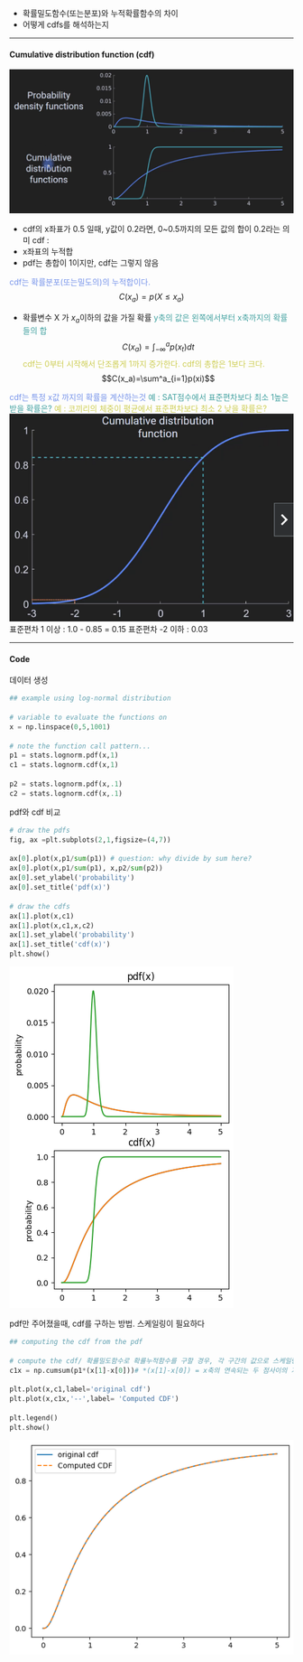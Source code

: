 - 확률밀도함수(또는분포)와 누적확률함수의 차이
- 어떻게 cdfs를 해석하는지

---
#### Cumulative distribution function (cdf)
![87.density_cumulative](../pic/8.Probability%20theory/87.density_cumulative.png)
- cdf의 x좌표가 0.5 일때, y값이 0.2라면, 0~0.5까지의 모든 값의 합이 0.2라는 의미
cdf :
- x좌표의 누적합
- pdf는 총합이 1이지만, cdf는 그렇지 않음

<span style="color:rgb(118, 147, 234)">cdf는 확률분포(또는밀도의)의 누적합이다.</span> 
$$C(x_a)=p(X\le x_a )$$
- 확률변수 X 가 $x_a$이하의 값을 가질 확률
<span style="color:rgb(64, 160, 159)">y축의 값은 왼쪽에서부터 x축까지의 확률들의 합</span>
$$C(x_a)=\int^a_{-\infty}p(x_t)dt$$
<span style="color:rgb(205, 205, 81)">cdf는 0부터 시작해서 단조롭게 1까지 증가한다. cdf의 총합은 1보다 크다.</span> 
$$C(x_a)=\sum^a_{i=1}p(xi)$$

<span style="color:rgb(118, 147, 234)">cdf는 특정 x값 까지의 확률을 계산하는것</span> 
<span style="color:rgb(64, 160, 159)">예 : SAT점수에서 표준편차보다 최소 1높은  받을 확률은?</span> 
<span style="color:rgb(205, 205, 81)">예 : 코끼리의 체중이 평균에서 표준편차보다 최소 2 낮을 확률은?</span> 
![500](../pic/8.Probability%20theory/87.cum.png)
표준편차 1 이상 : 1.0 - 0.85 = 0.15 
표준편차 -2 이하 : 0.03

----

#### Code
데이터 생성
```python
## example using log-normal distribution

# variable to evaluate the functions on
x = np.linspace(0,5,1001)

# note the function call pattern...
p1 = stats.lognorm.pdf(x,1)
c1 = stats.lognorm.cdf(x,1)

p2 = stats.lognorm.pdf(x,.1)
c2 = stats.lognorm.cdf(x,.1)
```

pdf와 cdf 비교
```python
# draw the pdfs
fig, ax =plt.subplots(2,1,figsize=(4,7))

ax[0].plot(x,p1/sum(p1)) # question: why divide by sum here?
ax[0].plot(x,p1/sum(p1), x,p2/sum(p2))
ax[0].set_ylabel('probability')
ax[0].set_title('pdf(x)')

# draw the cdfs
ax[1].plot(x,c1)
ax[1].plot(x,c1,x,c2)
ax[1].set_ylabel('probability')
ax[1].set_title('cdf(x)')
plt.show()
```
![87.pdf_cdf](../pic/8.Probability%20theory/87.pdf_cdf.png)

pdf만 주어졌을때, cdf를 구하는 방법. 스케일링이 필요하다
```python
## computing the cdf from the pdf

# compute the cdf/ 확률밀도함수로 확률누적함수를 구할 경우, 각 구간의 값으로 스케일링 해줘야 한다.
c1x = np.cumsum(p1*(x[1]-x[0]))# *(x[1]-x[0]) = x축의 연속되는 두 점사이의 거리

plt.plot(x,c1,label='original cdf')
plt.plot(x,c1x,'--',label= 'Computed CDF')

plt.legend()
plt.show()
```
![87.cdf_compare](../pic/8.Probability%20theory/87.cdf_compare.png)
